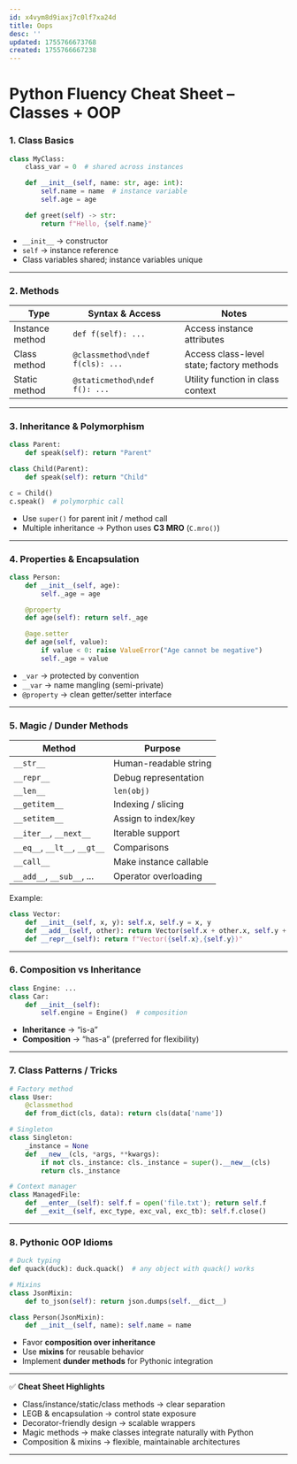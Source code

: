 ```yaml
---
id: x4vym8d9iaxj7c0lf7xa24d
title: Oops
desc: ''
updated: 1755766673768
created: 1755766667238
---
```


# **Python Fluency Cheat Sheet – Classes + OOP**

### **1. Class Basics**

```python
class MyClass:
    class_var = 0  # shared across instances

    def __init__(self, name: str, age: int):
        self.name = name  # instance variable
        self.age = age

    def greet(self) -> str:
        return f"Hello, {self.name}"
```

* `__init__` → constructor
* `self` → instance reference
* Class variables shared; instance variables unique

---

### **2. Methods**

| Type            | Syntax & Access                 | Notes                                     |
| --------------- | ------------------------------- | ----------------------------------------- |
| Instance method | `def f(self): ...`              | Access instance attributes                |
| Class method    | `@classmethod\ndef f(cls): ...` | Access class-level state; factory methods |
| Static method   | `@staticmethod\ndef f(): ...`   | Utility function in class context         |

---

### **3. Inheritance & Polymorphism**

```python
class Parent:
    def speak(self): return "Parent"

class Child(Parent):
    def speak(self): return "Child"

c = Child()
c.speak()  # polymorphic call
```

* Use `super()` for parent init / method call
* Multiple inheritance → Python uses **C3 MRO** (`C.mro()`)

---

### **4. Properties & Encapsulation**

```python
class Person:
    def __init__(self, age):
        self._age = age

    @property
    def age(self): return self._age

    @age.setter
    def age(self, value):
        if value < 0: raise ValueError("Age cannot be negative")
        self._age = value
```

* `_var` → protected by convention
* `__var` → name mangling (semi-private)
* `@property` → clean getter/setter interface

---

### **5. Magic / Dunder Methods**

| Method                       | Purpose                |
| ---------------------------- | ---------------------- |
| `__str__`                    | Human-readable string  |
| `__repr__`                   | Debug representation   |
| `__len__`                    | `len(obj)`             |
| `__getitem__`                | Indexing / slicing     |
| `__setitem__`                | Assign to index/key    |
| `__iter__`, `__next__`       | Iterable support       |
| `__eq__`, `__lt__`, `__gt__` | Comparisons            |
| `__call__`                   | Make instance callable |
| `__add__`, `__sub__`, ...    | Operator overloading   |

Example:

```python
class Vector:
    def __init__(self, x, y): self.x, self.y = x, y
    def __add__(self, other): return Vector(self.x + other.x, self.y + other.y)
    def __repr__(self): return f"Vector({self.x},{self.y})"
```

---

### **6. Composition vs Inheritance**

```python
class Engine: ...
class Car:
    def __init__(self):
        self.engine = Engine()  # composition
```

* **Inheritance** → “is-a”
* **Composition** → “has-a” (preferred for flexibility)

---

### **7. Class Patterns / Tricks**

```python
# Factory method
class User:
    @classmethod
    def from_dict(cls, data): return cls(data['name'])

# Singleton
class Singleton:
    _instance = None
    def __new__(cls, *args, **kwargs):
        if not cls._instance: cls._instance = super().__new__(cls)
        return cls._instance

# Context manager
class ManagedFile:
    def __enter__(self): self.f = open('file.txt'); return self.f
    def __exit__(self, exc_type, exc_val, exc_tb): self.f.close()
```

---

### **8. Pythonic OOP Idioms**

```python
# Duck typing
def quack(duck): duck.quack()  # any object with quack() works

# Mixins
class JsonMixin:
    def to_json(self): return json.dumps(self.__dict__)

class Person(JsonMixin):
    def __init__(self, name): self.name = name
```

* Favor **composition over inheritance**
* Use **mixins** for reusable behavior
* Implement **dunder methods** for Pythonic integration

---

✅ **Cheat Sheet Highlights**

* Class/instance/static/class methods → clear separation
* LEGB & encapsulation → control state exposure
* Decorator-friendly design → scalable wrappers
* Magic methods → make classes integrate naturally with Python
* Composition & mixins → flexible, maintainable architectures

---


